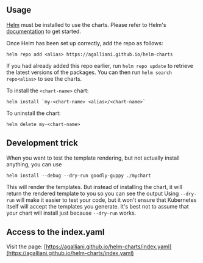 ## Usage

[Helm](https://helm.sh) must be installed to use the charts.  Please refer to Helm's [documentation](https://helm.sh/docs) to get started.

Once Helm has been set up correctly, add the repo as follows:

    helm repo add <alias> https://agalliani.github.io/helm-charts

If you had already added this repo earlier, run `helm repo update` to retrieve the latest versions of the packages.  You can then run `helm search repo<alias>` to see the charts.

To install the `<chart-name>` chart:

    helm install `my-<chart-name> <alias>/<chart-name>`

To uninstall the chart:

    helm delete my-<chart-name>


## Development trick

When you want to test the template rendering, but not actually install anything, you can use 

    helm install --debug --dry-run goodly-guppy ./mychart

This will render the templates. But instead of installing the chart, it will return the rendered template to you so you can see the output
Using `--dry-run` will make it easier to test your code, but it won't ensure that Kubernetes itself will accept the templates you generate. It's best not to assume that your chart will install just because `--dry-run` works.

## Access to the index.yaml 

Visit the page: [https://agalliani.github.io/helm-charts/index.yaml](https://agalliani.github.io/helm-charts/index.yaml)
